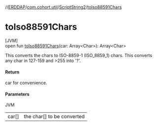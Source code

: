 //[ERDDAP](../../../index.md)/[com.cohort.util](../index.md)/[ScriptString2](index.md)/[toIso88591Chars](to-iso88591-chars.md)

# toIso88591Chars

[JVM]\
open fun [toIso88591Chars](to-iso88591-chars.md)(car: Array&lt;Char&gt;): Array&lt;Char&gt;

This converts the chars to ISO-8859-1 (ISO_8859_1) chars. This converts any char in 127-159 and &gt;255 into '?'.

#### Return

car for convenience.

#### Parameters

JVM

| | |
|---|---|
| car[] | the char[] to be converted |